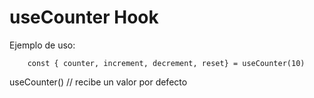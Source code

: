 # useCounter Hook

Ejemplo de uso:
```
    const { counter, increment, decrement, reset} = useCounter(10)
```

useCounter() // recibe un valor por defecto
